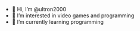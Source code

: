 - 👋 Hi, I’m @ultron2000
- 👀 I’m interested in video games and programming
- 🌱 I’m currently learning programming

<!---
ultron2000/ultron2000 is a ✨ special ✨ repository because its `README.md` (this file) appears on your GitHub profile.
You can click the Preview link to take a look at your changes.
--->
